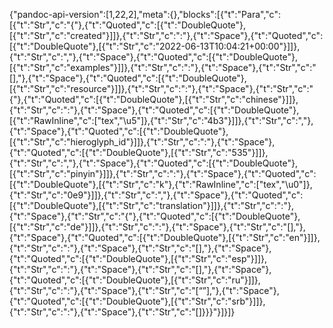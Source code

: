 {"pandoc-api-version":[1,22,2],"meta":{},"blocks":[{"t":"Para","c":[{"t":"Str","c":"{"},{"t":"Quoted","c":[{"t":"DoubleQuote"},[{"t":"Str","c":"created"}]]},{"t":"Str","c":":"},{"t":"Space"},{"t":"Quoted","c":[{"t":"DoubleQuote"},[{"t":"Str","c":"2022-06-13T10:04:21+00:00"}]]},{"t":"Str","c":","},{"t":"Space"},{"t":"Quoted","c":[{"t":"DoubleQuote"},[{"t":"Str","c":"examples"}]]},{"t":"Str","c":":"},{"t":"Space"},{"t":"Str","c":"[],"},{"t":"Space"},{"t":"Quoted","c":[{"t":"DoubleQuote"},[{"t":"Str","c":"resource"}]]},{"t":"Str","c":":"},{"t":"Space"},{"t":"Str","c":"{"},{"t":"Quoted","c":[{"t":"DoubleQuote"},[{"t":"Str","c":"chinese"}]]},{"t":"Str","c":":"},{"t":"Space"},{"t":"Quoted","c":[{"t":"DoubleQuote"},[{"t":"RawInline","c":["tex","\\u5"]},{"t":"Str","c":"4b3"}]]},{"t":"Str","c":","},{"t":"Space"},{"t":"Quoted","c":[{"t":"DoubleQuote"},[{"t":"Str","c":"hieroglyph_id"}]]},{"t":"Str","c":":"},{"t":"Space"},{"t":"Quoted","c":[{"t":"DoubleQuote"},[{"t":"Str","c":"535"}]]},{"t":"Str","c":","},{"t":"Space"},{"t":"Quoted","c":[{"t":"DoubleQuote"},[{"t":"Str","c":"pinyin"}]]},{"t":"Str","c":":"},{"t":"Space"},{"t":"Quoted","c":[{"t":"DoubleQuote"},[{"t":"Str","c":"k"},{"t":"RawInline","c":["tex","\\u0"]},{"t":"Str","c":"0e9"}]]},{"t":"Str","c":","},{"t":"Space"},{"t":"Quoted","c":[{"t":"DoubleQuote"},[{"t":"Str","c":"translation"}]]},{"t":"Str","c":":"},{"t":"Space"},{"t":"Str","c":"{"},{"t":"Quoted","c":[{"t":"DoubleQuote"},[{"t":"Str","c":"de"}]]},{"t":"Str","c":":"},{"t":"Space"},{"t":"Str","c":"[],"},{"t":"Space"},{"t":"Quoted","c":[{"t":"DoubleQuote"},[{"t":"Str","c":"en"}]]},{"t":"Str","c":":"},{"t":"Space"},{"t":"Str","c":"[],"},{"t":"Space"},{"t":"Quoted","c":[{"t":"DoubleQuote"},[{"t":"Str","c":"esp"}]]},{"t":"Str","c":":"},{"t":"Space"},{"t":"Str","c":"[],"},{"t":"Space"},{"t":"Quoted","c":[{"t":"DoubleQuote"},[{"t":"Str","c":"ru"}]]},{"t":"Str","c":":"},{"t":"Space"},{"t":"Str","c":"[“”],"},{"t":"Space"},{"t":"Quoted","c":[{"t":"DoubleQuote"},[{"t":"Str","c":"srb"}]]},{"t":"Str","c":":"},{"t":"Space"},{"t":"Str","c":"[]}}}"}]}]}
